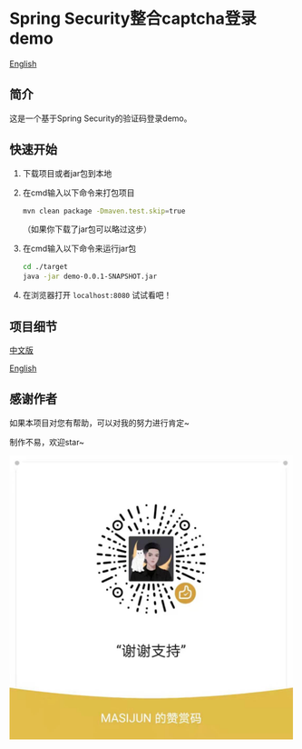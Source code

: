 # Spring Security整合captcha登录demo

[English](./readme.md)

## 简介

这是一个基于Spring Security的验证码登录demo。

## 快速开始

1. 下载项目或者jar包到本地

2. 在cmd输入以下命令来打包项目

   ```sh
   mvn clean package -Dmaven.test.skip=true
   ```

   （如果你下载了jar包可以略过这步）

3. 在cmd输入以下命令来运行jar包

   ```sh
   cd ./target
   java -jar demo-0.0.1-SNAPSHOT.jar
   ```

4. 在浏览器打开 `localhost:8080` 试试看吧！

## 项目细节

[中文版](./notebooks/zh.md)

[English](./notebooks/en.md)

## 感谢作者

如果本项目对您有帮助，可以对我的努力进行肯定~

制作不易，欢迎star~

<img src=".\imgs\readme_zh\9c5a1e35f934933947741c6cfd4954a.jpg" width = "500" height = "500" div align=left/>